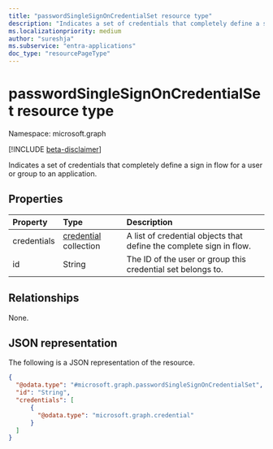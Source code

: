 ```yaml
---
title: "passwordSingleSignOnCredentialSet resource type"
description: "Indicates a set of credentials that completely define a sign in flow for a user or group to an application."
ms.localizationpriority: medium
author: "sureshja"
ms.subservice: "entra-applications"
doc_type: "resourcePageType"
---
```


# passwordSingleSignOnCredentialSet resource type

Namespace: microsoft.graph

[!INCLUDE [beta-disclaimer](../../includes/beta-disclaimer.md)]

Indicates a set of credentials that completely define a sign in flow for a user or group to an application.

## Properties

| Property     | Type        | Description |
|:-------------|:------------|:------------|
|credentials|[credential](../resources/credential.md) collection| A list of credential objects that define the complete sign in flow.|
|id|String|The ID of the user or group this credential set belongs to.|

## Relationships
None.

## JSON representation

The following is a JSON representation of the resource.

<!-- {
  "blockType": "resource",
  "optionalProperties": [

  ],
  "@odata.type": "microsoft.graph.passwordSingleSignOnCredentialSet",
  "baseType": null
}-->

```json
{
  "@odata.type": "#microsoft.graph.passwordSingleSignOnCredentialSet",
  "id": "String",
  "credentials": [
      {
        "@odata.type": "microsoft.graph.credential"
      }
  ]
}
```

<!-- uuid: 16cd6b66-4b1a-43a1-adaf-3a886856ed98
2019-02-04 14:57:30 UTC -->
<!-- {
  "type": "#page.annotation",
  "description": "passwordSingleSignOnCredentialSet resource",
  "keywords": "",
  "section": "documentation",
  "tocPath": ""
}-->


